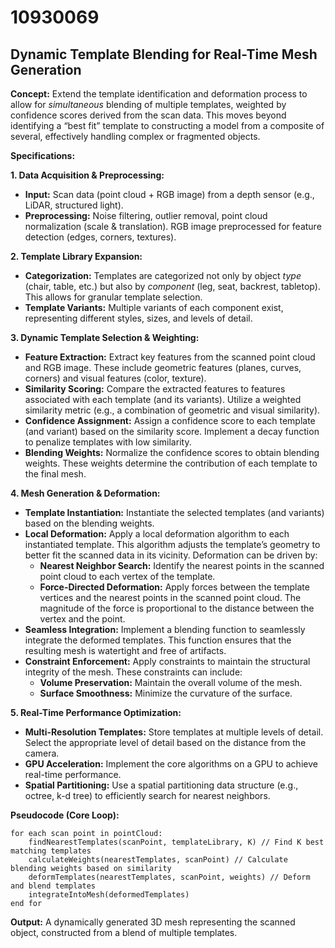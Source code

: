 # 10930069

## Dynamic Template Blending for Real-Time Mesh Generation

**Concept:** Extend the template identification and deformation process to allow for *simultaneous* blending of multiple templates, weighted by confidence scores derived from the scan data. This moves beyond identifying a “best fit” template to constructing a model from a composite of several, effectively handling complex or fragmented objects.

**Specifications:**

**1. Data Acquisition & Preprocessing:**

*   **Input:** Scan data (point cloud + RGB image) from a depth sensor (e.g., LiDAR, structured light).
*   **Preprocessing:** Noise filtering, outlier removal, point cloud normalization (scale & translation).  RGB image preprocessed for feature detection (edges, corners, textures).

**2. Template Library Expansion:**

*   **Categorization:** Templates are categorized not only by object *type* (chair, table, etc.) but also by *component* (leg, seat, backrest, tabletop). This allows for granular template selection.
*   **Template Variants:** Multiple variants of each component exist, representing different styles, sizes, and levels of detail.

**3.  Dynamic Template Selection & Weighting:**

*   **Feature Extraction:**  Extract key features from the scanned point cloud and RGB image. These include geometric features (planes, curves, corners) and visual features (color, texture).
*   **Similarity Scoring:** Compare the extracted features to features associated with each template (and its variants). Utilize a weighted similarity metric (e.g., a combination of geometric and visual similarity).
*   **Confidence Assignment:** Assign a confidence score to each template (and variant) based on the similarity score.  Implement a decay function to penalize templates with low similarity.
*   **Blending Weights:** Normalize the confidence scores to obtain blending weights. These weights determine the contribution of each template to the final mesh.

**4. Mesh Generation & Deformation:**

*   **Template Instantiation:** Instantiate the selected templates (and variants) based on the blending weights.
*   **Local Deformation:** Apply a local deformation algorithm to each instantiated template.  This algorithm adjusts the template’s geometry to better fit the scanned data in its vicinity. Deformation can be driven by:
    *   **Nearest Neighbor Search:** Identify the nearest points in the scanned point cloud to each vertex of the template.
    *   **Force-Directed Deformation:**  Apply forces between the template vertices and the nearest points in the scanned point cloud. The magnitude of the force is proportional to the distance between the vertex and the point.
*   **Seamless Integration:**  Implement a blending function to seamlessly integrate the deformed templates. This function ensures that the resulting mesh is watertight and free of artifacts.
*   **Constraint Enforcement:** Apply constraints to maintain the structural integrity of the mesh. These constraints can include:
    *   **Volume Preservation:** Maintain the overall volume of the mesh.
    *   **Surface Smoothness:**  Minimize the curvature of the surface.

**5.  Real-Time Performance Optimization:**

*   **Multi-Resolution Templates:**  Store templates at multiple levels of detail.  Select the appropriate level of detail based on the distance from the camera.
*   **GPU Acceleration:**  Implement the core algorithms on a GPU to achieve real-time performance.
*   **Spatial Partitioning:** Use a spatial partitioning data structure (e.g., octree, k-d tree) to efficiently search for nearest neighbors.

**Pseudocode (Core Loop):**

```
for each scan point in pointCloud:
    findNearestTemplates(scanPoint, templateLibrary, K) // Find K best matching templates
    calculateWeights(nearestTemplates, scanPoint) // Calculate blending weights based on similarity
    deformTemplates(nearestTemplates, scanPoint, weights) // Deform and blend templates
    integrateIntoMesh(deformedTemplates)
end for
```

**Output:** A dynamically generated 3D mesh representing the scanned object, constructed from a blend of multiple templates.